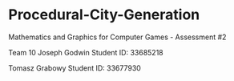 # Procedural-City-Generation
Mathematics and Graphics for Computer Games - Assessment #2

Team 10
Joseph Godwin 
Student ID: 33685218

Tomasz Grabowy
Student ID: 33677930

